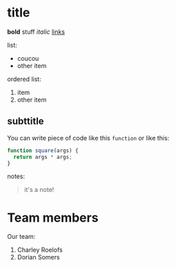 # title

**bold** stuff *italic* [links](http://mors.es)

list:
* coucou
* other item

ordered list:
1. item
2. other item


## subttitle

You can write piece of code like this `function` or like this:
```javascript
function square(args) {
  return args * args;
}
```
notes:
> it's a note!

# Team members

Our team:
1. Charley Roelofs
2. Dorian Somers
